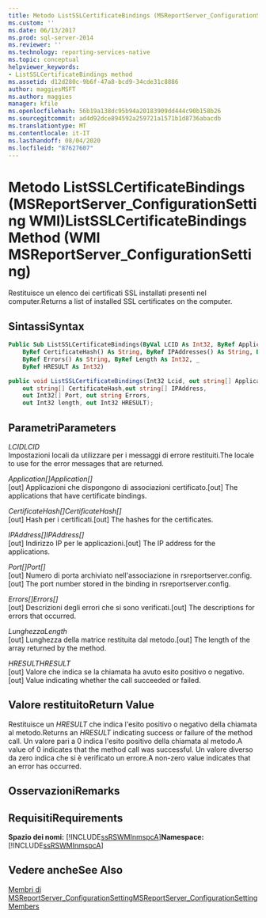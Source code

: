 ```yaml
---
title: Metodo ListSSLCertificateBindings (MSReportServer_ConfigurationSetting WMI) | Microsoft Docs
ms.custom: ''
ms.date: 06/13/2017
ms.prod: sql-server-2014
ms.reviewer: ''
ms.technology: reporting-services-native
ms.topic: conceptual
helpviewer_keywords:
- ListSSLCertificateBindings method
ms.assetid: d12d280c-9b6f-47a8-bcd9-34cde31c8886
author: maggiesMSFT
ms.author: maggies
manager: kfile
ms.openlocfilehash: 56b19a138dc95b94a20183909dd444c90b158b26
ms.sourcegitcommit: ad4d92dce894592a259721a1571b1d8736abacdb
ms.translationtype: MT
ms.contentlocale: it-IT
ms.lasthandoff: 08/04/2020
ms.locfileid: "87627607"
---
```

# <a name="listsslcertificatebindings-method-wmi-msreportserver_configurationsetting"></a><span data-ttu-id="8857c-102">Metodo ListSSLCertificateBindings (MSReportServer_ConfigurationSetting WMI)</span><span class="sxs-lookup"><span data-stu-id="8857c-102">ListSSLCertificateBindings Method (WMI MSReportServer_ConfigurationSetting)</span></span>
  <span data-ttu-id="8857c-103">Restituisce un elenco dei certificati SSL installati presenti nel computer.</span><span class="sxs-lookup"><span data-stu-id="8857c-103">Returns a list of installed SSL certificates on the computer.</span></span>  
  
## <a name="syntax"></a><span data-ttu-id="8857c-104">Sintassi</span><span class="sxs-lookup"><span data-stu-id="8857c-104">Syntax</span></span>  
  
```vb  
Public Sub ListSSLCertificateBindings(ByVal LCID As Int32, ByRef Application() As String, _  
    ByRef CertificateHash() As String, ByRef IPAddresses() As String, ByRef Port() As Int32, _  
    ByRef Errors() As String, ByRef Length As Int32, _  
    ByRef HRESULT As Int32)  
```  
  
```csharp  
public void ListSSLCertificateBindings(Int32 Lcid, out string[] Application,   
    out string[] CertificateHash,out string[] IPAddress,   
    out Int32[] Port, out string Errors,   
    out Int32 length, out Int32 HRESULT);  
```  
  
## <a name="parameters"></a><span data-ttu-id="8857c-105">Parametri</span><span class="sxs-lookup"><span data-stu-id="8857c-105">Parameters</span></span>  
 <span data-ttu-id="8857c-106">*LCID*</span><span class="sxs-lookup"><span data-stu-id="8857c-106">*LCID*</span></span>  
 <span data-ttu-id="8857c-107">Impostazioni locali da utilizzare per i messaggi di errore restituiti.</span><span class="sxs-lookup"><span data-stu-id="8857c-107">The locale to use for the error messages that are returned.</span></span>  
  
 <span data-ttu-id="8857c-108">*Application[]*</span><span class="sxs-lookup"><span data-stu-id="8857c-108">*Application[]*</span></span>  
 <span data-ttu-id="8857c-109">[out] Applicazioni che dispongono di associazioni certificato.</span><span class="sxs-lookup"><span data-stu-id="8857c-109">[out] The applications that have certificate bindings.</span></span>  
  
 <span data-ttu-id="8857c-110">*CertificateHash[]*</span><span class="sxs-lookup"><span data-stu-id="8857c-110">*CertificateHash[]*</span></span>  
 <span data-ttu-id="8857c-111">[out] Hash per i certificati.</span><span class="sxs-lookup"><span data-stu-id="8857c-111">[out] The hashes for the certificates.</span></span>  
  
 <span data-ttu-id="8857c-112">*IPAddress[]*</span><span class="sxs-lookup"><span data-stu-id="8857c-112">*IPAddress[]*</span></span>  
 <span data-ttu-id="8857c-113">[out] Indirizzo IP per le applicazioni.</span><span class="sxs-lookup"><span data-stu-id="8857c-113">[out] The IP address for the applications.</span></span>  
  
 <span data-ttu-id="8857c-114">*Port[]*</span><span class="sxs-lookup"><span data-stu-id="8857c-114">*Port[]*</span></span>  
 <span data-ttu-id="8857c-115">[out] Numero di porta archiviato nell'associazione in rsreportserver.config.</span><span class="sxs-lookup"><span data-stu-id="8857c-115">[out] The port number stored in the binding in rsreportserver.config.</span></span>  
  
 <span data-ttu-id="8857c-116">*Errors[]*</span><span class="sxs-lookup"><span data-stu-id="8857c-116">*Errors[]*</span></span>  
 <span data-ttu-id="8857c-117">[out] Descrizioni degli errori che si sono verificati.</span><span class="sxs-lookup"><span data-stu-id="8857c-117">[out] The descriptions for errors that occurred.</span></span>  
  
 <span data-ttu-id="8857c-118">*Lunghezza*</span><span class="sxs-lookup"><span data-stu-id="8857c-118">*Length*</span></span>  
 <span data-ttu-id="8857c-119">[out] Lunghezza della matrice restituita dal metodo.</span><span class="sxs-lookup"><span data-stu-id="8857c-119">[out] The length of the array returned by the method.</span></span>  
  
 <span data-ttu-id="8857c-120">*HRESULT*</span><span class="sxs-lookup"><span data-stu-id="8857c-120">*HRESULT*</span></span>  
 <span data-ttu-id="8857c-121">[out] Valore che indica se la chiamata ha avuto esito positivo o negativo.</span><span class="sxs-lookup"><span data-stu-id="8857c-121">[out] Value indicating whether the call succeeded or failed.</span></span>  
  
## <a name="return-value"></a><span data-ttu-id="8857c-122">Valore restituito</span><span class="sxs-lookup"><span data-stu-id="8857c-122">Return Value</span></span>  
 <span data-ttu-id="8857c-123">Restituisce un *HRESULT* che indica l'esito positivo o negativo della chiamata al metodo.</span><span class="sxs-lookup"><span data-stu-id="8857c-123">Returns an *HRESULT* indicating success or failure of the method call.</span></span> <span data-ttu-id="8857c-124">Un valore pari a 0 indica l'esito positivo della chiamata al metodo.</span><span class="sxs-lookup"><span data-stu-id="8857c-124">A value of 0 indicates that the method call was successful.</span></span> <span data-ttu-id="8857c-125">Un valore diverso da zero indica che si è verificato un errore.</span><span class="sxs-lookup"><span data-stu-id="8857c-125">A non-zero value indicates that an error has occurred.</span></span>  
  
## <a name="remarks"></a><span data-ttu-id="8857c-126">Osservazioni</span><span class="sxs-lookup"><span data-stu-id="8857c-126">Remarks</span></span>  
  
## <a name="requirements"></a><span data-ttu-id="8857c-127">Requisiti</span><span class="sxs-lookup"><span data-stu-id="8857c-127">Requirements</span></span>  
 <span data-ttu-id="8857c-128">**Spazio dei nomi:** [!INCLUDE[ssRSWMInmspcA](../../includes/ssrswminmspca-md.md)]</span><span class="sxs-lookup"><span data-stu-id="8857c-128">**Namespace:** [!INCLUDE[ssRSWMInmspcA](../../includes/ssrswminmspca-md.md)]</span></span>  
  
## <a name="see-also"></a><span data-ttu-id="8857c-129">Vedere anche</span><span class="sxs-lookup"><span data-stu-id="8857c-129">See Also</span></span>  
 [<span data-ttu-id="8857c-130">Membri di MSReportServer_ConfigurationSetting</span><span class="sxs-lookup"><span data-stu-id="8857c-130">MSReportServer_ConfigurationSetting Members</span></span>](msreportserver-configurationsetting-members.md)  
  
  
